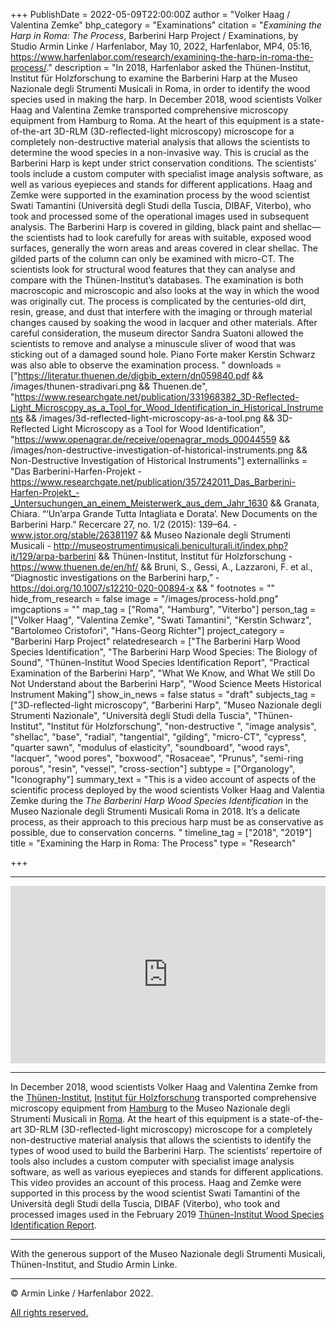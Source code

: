 +++
PublishDate = 2022-05-09T22:00:00Z
author = "Volker Haag / Valentina Zemke"
bhp_category = "Examinations"
citation = "<i>Examining the Harp in Roma: The Process</i>, Barberini Harp Project / Examinations, by Studio Armin Linke / Harfenlabor, May 10, 2022, Harfenlabor, MP4, 05:16, https://www.harfenlabor.com/research/examining-the-harp-in-roma-the-process/."
description = "In 2018, Harfenlabor asked the Thünen-Institut, Institut für Holzforschung to examine the Barberini Harp at the Museo Nazionale degli Strumenti Musicali in Roma, in order to identify the wood species used in making the harp. In December 2018, wood scientists Volker Haag and Valentina Zemke transported comprehensive microscopy equipment from Hamburg to Roma. At the heart of this equipment is a state-of-the-art 3D-RLM (3D-reflected-light microscopy) microscope for a completely non-destructive material analysis that allows the scientists to determine the wood species in a non-invasive way. This is crucial as the Barberini Harp is kept under strict conservation conditions. The scientists’ tools include a custom computer with specialist image analysis software, as well as various eyepieces and stands for different applications. Haag and Zemke were supported in the examination process by the wood scientist Swati Tamantini (Università degli Studi della Tuscia, DIBAF, Viterbo), who took and processed some of the operational images used in subsequent analysis. The Barberini Harp is covered in gilding, black paint and shellac—the scientists had to look carefully for areas with suitable, exposed wood surfaces, generally the worn areas and areas covered in clear shellac. The gilded parts of the column can only be examined with micro-CT. The scientists look for structural wood features that they can analyse and compare with the Thünen-Institut’s databases. The examination is both macroscopic and microscopic and also looks at the way in which the wood was originally cut. The process is complicated by the centuries-old dirt, resin, grease, and dust that interfere with the imaging or through material changes caused by soaking the wood in lacquer and other materials. After careful consideration, the museum director Sandra Suatoni allowed the scientists to remove and analyse a minuscule sliver of wood that was sticking out of a damaged sound hole. Piano Forte maker Kerstin Schwarz was also able to observe the examination process. "
downloads = ["https://literatur.thuenen.de/digbib_extern/dn059840.pdf && /images/thunen-stradivari.png && Thuenen.de", "https://www.researchgate.net/publication/331968382_3D-Reflected-Light_Microscopy_as_a_Tool_for_Wood_Identification_in_Historical_Instruments && /images/3d-reflected-light-microscopy-as-a-tool.png && 3D-Reflected Light Microscopy as a Tool for Wood Identification", "https://www.openagrar.de/receive/openagrar_mods_00044559 && /images/non-destructive-investigation-of-historical-instruments.png && Non-Destructive Investigation of Historical Instruments"]
externallinks = "Das Barberini-Harfen-Projekt - https://www.researchgate.net/publication/357242011_Das_Barberini-Harfen-Projekt_-_Untersuchungen_an_einem_Meisterwerk_aus_dem_Jahr_1630 && Granata, Chiara. “‘Un’arpa Grande Tutta Intagliata e Dorata’. New Documents on the Barberini Harp.” Recercare 27, no. 1/2 (2015): 139–64. - www.jstor.org/stable/26381197 && Museo Nazionale degli Strumenti Musicali - http://museostrumentimusicali.beniculturali.it/index.php?it/129/arpa-barberini && Thünen-Institut, Institut für Holzforschung - https://www.thuenen.de/en/hf/ && Bruni, S., Gessi, A., Lazzaroni, F. et al., “Diagnostic investigations on the Barberini harp,” - https://doi.org/10.1007/s12210-020-00894-x && "
footnotes = ""
hide_from_research = false
image = "/images/process-hold.png"
imgcaptions = ""
map_tag = ["Roma", "Hamburg", "Viterbo"]
person_tag = ["Volker Haag", "Valentina Zemke", "Swati Tamantini", "Kerstin Schwarz", "Bartolomeo Cristofori", "Hans-Georg Richter"]
project_category = "Barberini Harp Project"
relatedresearch = ["The Barberini Harp Wood Species Identification", "The Barberini Harp Wood Species: The Biology of Sound", "Thünen-Institut Wood Species Identification Report", "Practical Examination of the Barberini Harp", "What We Know, and What We still Do Not Understand about the Barberini Harp", "Wood Science Meets Historical Instrument Making"]
show_in_news = false
status = "draft"
subjects_tag = ["3D-reflected-light microscopy", "Barberini Harp", "Museo Nazionale degli Strumenti Nazionale", "Università degli Studi della Tuscia", "Thünen-Institut", "Institut für Holzforschung", "non-destructive ", "image analysis", "shellac", "base", "radial", "tangential", "gilding", "micro-CT", "cypress", "quarter sawn", "modulus of elasticity", "soundboard", "wood rays", "lacquer", "wood pores", "boxwood", "Rosaceae", "Prunus", "semi-ring porous", "resin", "vessel", "cross-section"]
subtype = ["Organology", "Iconography"]
summary_text = "This is a video account of aspects of the scientific process deployed by the wood scientists Volker Haag and Valentia Zemke during the <i>The Barberini Harp Wood Species Identification</i> in the Museo Nazionale degli Strumenti Musicali Roma in 2018. It’s a delicate process, as their approach to this precious harp must be as conservative as possible, due to conservation concerns. "
timeline_tag = ["2018", "2019"]
title = "Examining the Harp in Roma: The Process"
type = "Research"

+++
***

<div style="padding:56.25% 0 0 0;position:relative;"><iframe src="https://player.vimeo.com/video/709897259?h=29172dbe12&badge=0&autopause=0&player_id=0&app_id=58479" frameborder="0" allow="autoplay; fullscreen; picture-in-picture" allowfullscreen style="position:absolute;top:0;left:0;width:100%;height:100%;" title="Volker Haag and Valentina Zemke: Examining the Harp in Roma: The Process"></iframe></div><script src="https://player.vimeo.com/api/player.js"></script>

***

In December 2018, wood scientists <span id="person_tag">Volker Haag</span> and <span id="person_tag">Valentina Zemke</span> from the [Thünen-Institut](https://harfenlabor.netlify.app/indextag#Th%C3%BCnen-Institut), [Institut für Holzforschung](https://harfenlabor.netlify.app/indextag#Institut%20f%C3%BCr%20Holzforschung) transported comprehensive microscopy equipment from [Hamburg](https://harfenlabor.netlify.app/map#Hamburg) to the Museo Nazionale degli Strumenti Musicali in [Roma](https://harfenlabor.netlify.app/map#Roma). At the heart of this equipment is a state-of-the-art 3D-RLM (3D-reflected-light microscopy) microscope for a completely non-destructive material analysis that allows the scientists to identify the types of wood used to build the <span id="subjects_tag">Barberini Harp</span>. The scientists’ repertoire of tools also includes a custom computer with specialist image analysis software, as well as various eyepieces and stands for different applications. This video provides an account of this process. Haag and Zemke were supported in this process by the wood scientist <span id="person_tag">Swati Tamantini</span> of the Università degli Studi della Tuscia, DIBAF (Viterbo), who took and processed images used in the February 2019 [Thünen-Institut Wood Species Identification Report](https://www.harfenlabor.com/research/thunen-wood-species-identification-report/).

***

With the generous support of the Museo Nazionale degli Strumenti Musicali, Thünen-Institut, and Studio Armin Linke.

***

© Armin Linke / Harfenlabor 2022.

[All rights reserved.](https://harfenlabor.netlify.app/aboutpage/#allrightsreserved)